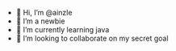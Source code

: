 - 👋 Hi, I’m @ainzle 
- 👀 I’m a newbie
- 🌱 I’m currently learning java
- 💞️ I’m looking to collaborate on my secret goal

<!---
ainzle/ainzle is a ✨ special ✨ repository because its `README.md` (this file) appears on your GitHub profile.
You can click the Preview link to take a look at your changes.
--->
